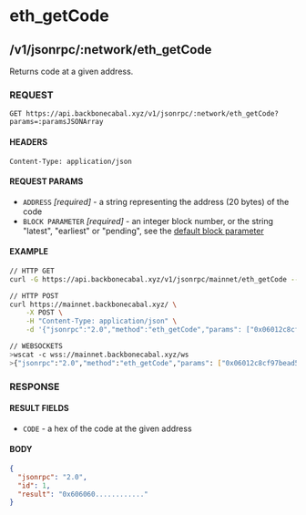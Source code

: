 # eth_getCode

## /v1/jsonrpc/:network/eth_getCode

Returns code at a given address.

### REQUEST

`GET https://api.backbonecabal.xyz/v1/jsonrpc/:network/eth_getCode?params=:paramsJSONArray`

#### HEADERS

`Content-Type: application/json`

#### REQUEST PARAMS

- `ADDRESS` _[required]_ - a string representing the address (20 bytes) of the
  code
- `BLOCK PARAMETER` _[required]_ - an integer block number, or the string
  "latest", "earliest" or "pending", see the
  [default block parameter](https://github.com/ethereum/wiki/wiki/JSON-RPC#the-default-block-parameter)

#### EXAMPLE

```bash
// HTTP GET
curl -G https://api.backbonecabal.xyz/v1/jsonrpc/mainnet/eth_getCode --data-urlencode 'params=["0x06012c8cf97bead5deae237070f9587f8e7a266d","latest"]'

// HTTP POST
curl https://mainnet.backbonecabal.xyz/ \
    -X POST \
    -H "Content-Type: application/json" \
    -d '{"jsonrpc":"2.0","method":"eth_getCode","params": ["0x06012c8cf97bead5deae237070f9587f8e7a266d"],"id":1}'

// WEBSOCKETS
>wscat -c wss://mainnet.backbonecabal.xyz/ws
>{"jsonrpc":"2.0","method":"eth_getCode","params": ["0x06012c8cf97bead5deae237070f9587f8e7a266d"],"id":1}
```

### RESPONSE

#### RESULT FIELDS

- `CODE` - a hex of the code at the given address

#### BODY

```json
{
  "jsonrpc": "2.0",
  "id": 1,
  "result": "0x606060............"
}
```
